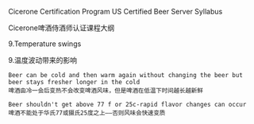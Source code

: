 Cicerone Certification Program US Certified Beer Server Syllabus

Cicerone啤酒侍酒师认证课程大纲

9.Temperature swings

9.温度波动带来的影响
    
    Beer can be cold and then warm again without changing the beer but beer stays fresher longer in the cold
    啤酒由冷一会后变热不会改变啤酒风味，但是啤酒在低温下时间越长越新鲜

    Beer shouldn't get above 77 f or 25c-rapid flavor changes can occur
    啤酒不能处于华氏77或摄氏25度之上——否则风味会快速变质

